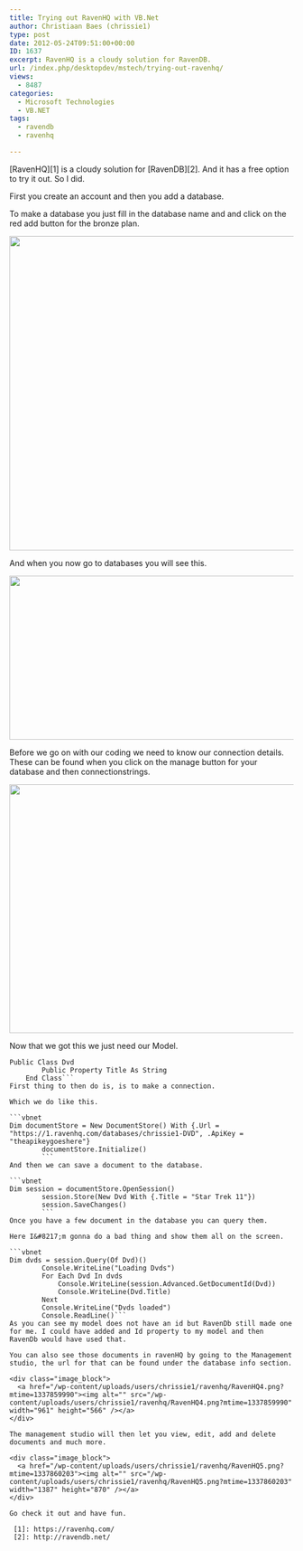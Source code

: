 ```yaml
---
title: Trying out RavenHQ with VB.Net
author: Christiaan Baes (chrissie1)
type: post
date: 2012-05-24T09:51:00+00:00
ID: 1637
excerpt: RavenHQ is a cloudy solution for RavenDB.
url: /index.php/desktopdev/mstech/trying-out-ravenhq/
views:
  - 8487
categories:
  - Microsoft Technologies
  - VB.NET
tags:
  - ravendb
  - ravenhq

---
```

[RavenHQ][1] is a cloudy solution for [RavenDB][2]. And it has a free option to try it out. So I did.

First you create an account and then you add a database.

To make a database you just fill in the database name and and click on the red add button for the bronze plan.

<div class="image_block">
  <a href="/wp-content/uploads/users/chrissie1/ravenhq/RavenHQ1.png?mtime=1337852093"><img alt="" src="/wp-content/uploads/users/chrissie1/ravenhq/RavenHQ1.png?mtime=1337852093" width="987" height="556" /></a>
</div>

And when you now go to databases you will see this.

<div class="image_block">
  <a href="/wp-content/uploads/users/chrissie1/ravenhq/RavenHQ2.png?mtime=1337852213"><img alt="" src="/wp-content/uploads/users/chrissie1/ravenhq/RavenHQ2.png?mtime=1337852213" width="963" height="290" /></a>
</div>

Before we go on with our coding we need to know our connection details. These can be found when you click on the manage button for your database and then connectionstrings.

<div class="image_block">
  <a href="/wp-content/uploads/users/chrissie1/ravenhq/RavenHQ3.png?mtime=1337859156"><img alt="" src="/wp-content/uploads/users/chrissie1/ravenhq/RavenHQ3.png?mtime=1337859156" width="960" height="440" /></a>
</div>

Now that we got this we just need our Model.

```vbnet
Public Class Dvd
        Public Property Title As String
    End Class```
First thing to then do is, is to make a connection.

Which we do like this.

```vbnet
Dim documentStore = New DocumentStore() With {.Url = "https://1.ravenhq.com/databases/chrissie1-DVD", .ApiKey = "theapikeygoeshere"}
        documentStore.Initialize()
        ```
And then we can save a document to the database.

```vbnet
Dim session = documentStore.OpenSession()
        session.Store(New Dvd With {.Title = "Star Trek 11"})
        session.SaveChanges()
        ```
Once you have a few document in the database you can query them.

Here I&#8217;m gonna do a bad thing and show them all on the screen.

```vbnet
Dim dvds = session.Query(Of Dvd)()
        Console.WriteLine("Loading Dvds")
        For Each Dvd In dvds
            Console.WriteLine(session.Advanced.GetDocumentId(Dvd))
            Console.WriteLine(Dvd.Title)
        Next
        Console.WriteLine("Dvds loaded")
        Console.ReadLine()```
As you can see my model does not have an id but RavenDb still made one for me. I could have added and Id property to my model and then RavenDb would have used that.

You can also see those documents in ravenHQ by going to the Management studio, the url for that can be found under the database info section.

<div class="image_block">
  <a href="/wp-content/uploads/users/chrissie1/ravenhq/RavenHQ4.png?mtime=1337859990"><img alt="" src="/wp-content/uploads/users/chrissie1/ravenhq/RavenHQ4.png?mtime=1337859990" width="961" height="566" /></a>
</div>

The management studio will then let you view, edit, add and delete documents and much more.

<div class="image_block">
  <a href="/wp-content/uploads/users/chrissie1/ravenhq/RavenHQ5.png?mtime=1337860203"><img alt="" src="/wp-content/uploads/users/chrissie1/ravenhq/RavenHQ5.png?mtime=1337860203" width="1387" height="870" /></a>
</div>

Go check it out and have fun.

 [1]: https://ravenhq.com/
 [2]: http://ravendb.net/